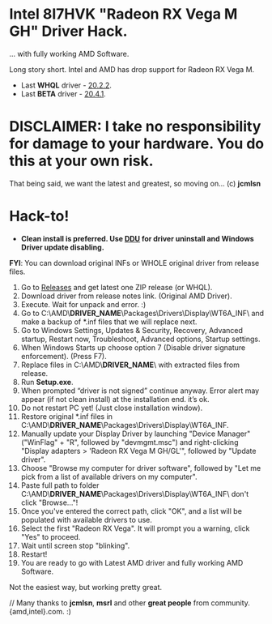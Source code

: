 # Intel 8I7HVK "Radeon RX Vega M GH" Driver Hack.
... with fully working AMD Software.

Long story short. Intel and AMD has drop support for Radeon RX Vega M.

* Last __WHQL__ driver - [20.2.2](https://www.amd.com/en/support/kb/release-notes/rn-rad-win-20-2-2).
* Last __BETA__ driver - [20.4.1](https://www.amd.com/en/support/kb/release-notes/rn-rad-win-20-4-1).

# DISCLAIMER: I take no responsibility for damage to your hardware. You do this at your own risk. 
That being said, we want the latest and greatest, so moving on... (c) __jcmlsn__

# Hack-to!
* __Clean install is preferred. Use [DDU](https://www.guru3d.com/files-details/display-driver-uninstaller-download.html) for driver uninstall and Windows Driver update disabling.__

__FYI__: You can download original INFs or WHOLE original driver from release files.

1. Go to [Releases](https://github.com/ishad0w/amd---vega-m-drivers-hack/releases) and get latest one ZIP release (or WHQL).
2. Download driver from release notes link. (Original AMD Driver).
3. Execute. Wait for unpack and error. :)
4. Go to C:\AMD\\__DRIVER_NAME__\Packages\Drivers\Display\WT6A_INF\ and make a backup of \*.inf files that we will replace next.
5. Go to Windows Settings, Updates & Security, Recovery, Advanced startup, Restart now, Troubleshoot, Advanced options, Startup settings. 
6. When Windows Starts up choose option 7 (Disable driver signature enforcement). (Press F7).
7. Replace files in C:\AMD\\__DRIVER_NAME__\ with extracted files from release.
8. Run __Setup.exe__.
9. When prompted “driver is not signed” continue anyway. Error alert may appear (if not clean install) at the installation end. it’s ok.
10. Do not restart PC yet! (Just close installation window).
11. Restore original \*.inf files in C:\AMD\\__DRIVER_NAME__\Packages\Drivers\Display\WT6A_INF\.
12. Manually update your Display Driver by launching "Device Manager" ("WinFlag" + "R", followed by "devmgmt.msc") and right-clicking "Display adapters > 'Radeon RX Vega M GH/GL'", followed by "Update driver".
13. Choose "Browse my computer for driver software", followed by "Let me pick from a list of available drivers on my computer".
14. Paste full path to folder C:\AMD\\__DRIVER_NAME__\Packages\Drivers\Display\WT6A_INF\ don't click "Browse..."!
15. Once you've entered the correct path, click "OK", and a list will be populated with available drivers to use. 
16. Select the first "Radeon RX Vega". It will prompt you a warning, click "Yes" to proceed.
17. Wait until screen stop "blinking".
18. Restart!
19. You are ready to go with Latest AMD driver and fully working AMD Software.

Not the easiest way, but working pretty great.

// Many thanks to __jcmlsn__, __msrl__ and other __great people__ from community.{amd,intel}.com. :)
